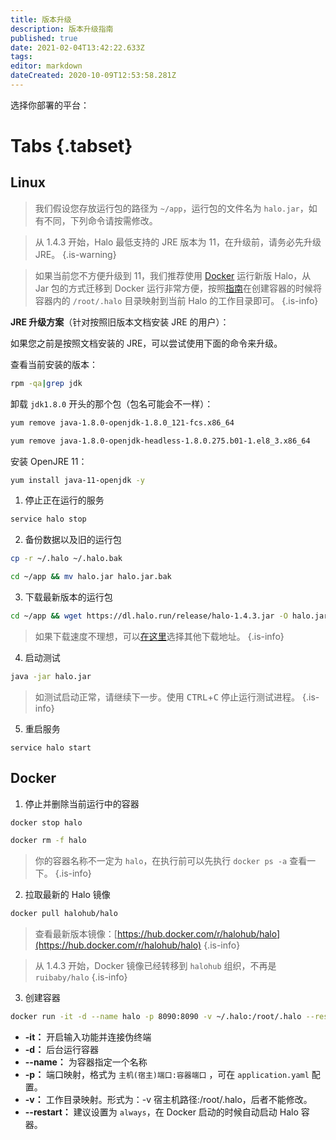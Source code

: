 ```yaml
---
title: 版本升级
description: 版本升级指南
published: true
date: 2021-02-04T13:42:22.633Z
tags: 
editor: markdown
dateCreated: 2020-10-09T12:53:58.281Z
---
```


选择你部署的平台：

# Tabs {.tabset}
## Linux <i class="mdi mdi-ubuntu"></i>

> 我们假设您存放运行包的路径为 `~/app`，运行包的文件名为 `halo.jar`，如有不同，下列命令请按需修改。

> 从 1.4.3 开始，Halo 最低支持的 JRE 版本为 11，在升级前，请务必先升级 JRE。
{.is-warning}

> 如果当前您不方便升级到 11，我们推荐使用 [Docker](/install/docker) 运行新版 Halo，从 Jar 包的方式迁移到 Docker 运行非常方便，按照[指南](/install/docker)在创建容器的时候将容器内的 `/root/.halo` 目录映射到当前 Halo 的工作目录即可。
{.is-info}

**JRE 升级方案**（针对按照旧版本文档安装 JRE 的用户）：

如果您之前是按照文档安装的 JRE，可以尝试使用下面的命令来升级。

查看当前安装的版本：

```bash
rpm -qa|grep jdk
```

卸载 `jdk1.8.0` 开头的那个包（包名可能会不一样）：

```bash
yum remove java-1.8.0-openjdk-1.8.0_121-fcs.x86_64
```

```bash
yum remove java-1.8.0-openjdk-headless-1.8.0.275.b01-1.el8_3.x86_64
```

安装 OpenJRE 11：

```bash
yum install java-11-openjdk -y
```

1. 停止正在运行的服务

```bash
service halo stop
```

2. 备份数据以及旧的运行包

```bash
cp -r ~/.halo ~/.halo.bak
```

```bash
cd ~/app && mv halo.jar halo.jar.bak
```

3. 下载最新版本的运行包

```bash
cd ~/app && wget https://dl.halo.run/release/halo-1.4.3.jar -O halo.jar
```

> 如果下载速度不理想，可以[在这里](/install/downloads)选择其他下载地址。
{.is-info}


4. 启动测试

```bash
java -jar halo.jar
```

> 如测试启动正常，请继续下一步。使用 <kbd>CTRL</kbd>+<kbd>C</kbd> 停止运行测试进程。
{.is-info}

5. 重启服务

```
service halo start
```


## Docker <i class="mdi mdi-docker"></i>

1. 停止并删除当前运行中的容器

```bash
docker stop halo
```

```bash
docker rm -f halo
```

> 你的容器名称不一定为 `halo`，在执行前可以先执行 `docker ps -a` 查看一下。
{.is-info}

2. 拉取最新的 Halo 镜像

```bash
docker pull halohub/halo
```

> 查看最新版本镜像：[https://hub.docker.com/r/halohub/halo](https://hub.docker.com/r/halohub/halo)
{.is-info}

> 从 1.4.3 开始，Docker 镜像已经转移到 `halohub` 组织，不再是 `ruibaby/halo`
{.is-info}

3. 创建容器

```bash
docker run -it -d --name halo -p 8090:8090 -v ~/.halo:/root/.halo --restart=always halohub/halo
```
- **-it：** 开启输入功能并连接伪终端
- **-d：** 后台运行容器
- **--name：** 为容器指定一个名称
- **-p：** 端口映射，格式为 `主机(宿主)端口:容器端口` ，可在 `application.yaml` 配置。
- **-v：** 工作目录映射。形式为：-v 宿主机路径:/root/.halo，后者不能修改。
- **--restart：** 建议设置为 `always`，在 Docker 启动的时候自动启动 Halo 容器。